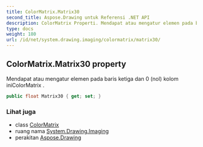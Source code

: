 ```yaml
---
title: ColorMatrix.Matrix30
second_title: Aspose.Drawing untuk Referensi .NET API
description: ColorMatrix Properti. Mendapat atau mengatur elemen pada baris ketiga dan 0 nol kolom iniColorMatrix .
type: docs
weight: 180
url: /id/net/system.drawing.imaging/colormatrix/matrix30/
---
```

## ColorMatrix.Matrix30 property

Mendapat atau mengatur elemen pada baris ketiga dan 0 (nol) kolom iniColorMatrix .

```csharp
public float Matrix30 { get; set; }
```

### Lihat juga

* class [ColorMatrix](../)
* ruang nama [System.Drawing.Imaging](../../colormatrix/)
* perakitan [Aspose.Drawing](../../../)


